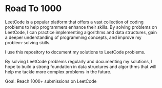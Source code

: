 # Road To 1000

LeetCode is a popular platform that offers a vast collection of coding problems to help programmers enhance their skills. By solving problems on LeetCode, I can practice implementing algorithms and data structures, gain a deeper understanding of programming concepts, and improve my problem-solving skills.

I use this repository to document my solutions to LeetCode problems. 

By solving LeetCode problems regularly and documenting my solutions, I hope to build a strong foundation in data structures and algorithms that will help me tackle more complex problems in the future.

Goal: Reach 1000+ submissions on LeetCode
